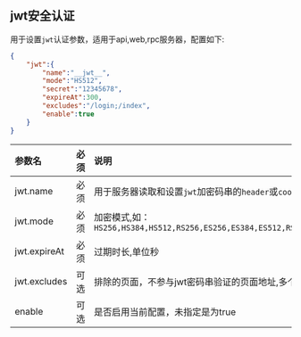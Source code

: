 ## jwt安全认证

用于设置`jwt`认证参数，适用于api,web,rpc服务器，配置如下:

```json
{
    "jwt":{
        "name":"__jwt__",
        "mode":"HS512",
        "secret":"12345678",
        "expireAt":300,
        "excludes":"/login;/index",
        "enable":true
    }
}
```

|参数名|必须|说明|
|:------|:-------:|:------|
|jwt.name|必须|用于服务器读取和设置`jwt`加密码串的`header`或`cookie`名称|
|jwt.mode|必须|加密模式,如：`HS256,HS384,HS512,RS256,ES256,ES384,ES512,RS384,RS512,PS256,PS384,PS512`|
|jwt.expireAt|必须|过期时长,单位秒|
|jwt.excludes|可选|排除的页面，不参与jwt密码串验证的页面地址,多个以分号分隔|
|enable|可选|是否启用当前配置，未指定是为true|